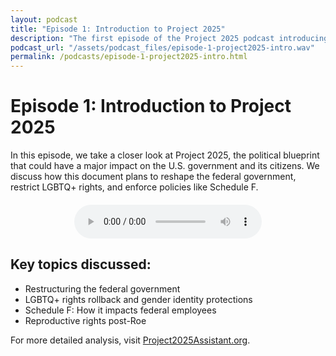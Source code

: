 ```yaml
---
layout: podcast
title: "Episode 1: Introduction to Project 2025"
description: "The first episode of the Project 2025 podcast introducing key concepts of Project 2025."
podcast_url: "/assets/podcast_files/episode-1-project2025-intro.wav"
permalink: /podcasts/episode-1-project2025-intro.html
---
```


# Episode 1: Introduction to Project 2025

In this episode, we take a closer look at Project 2025, the political blueprint that could have a major impact on the U.S. government and its citizens. We discuss how this document plans to reshape the federal government, restrict LGBTQ+ rights, and enforce policies like Schedule F.

<div style="text-align:center; margin-top: 20px;">
  <audio controls>
    <source src="/assets/podcast_files/episode-1-project2025-intro.wav" type="audio/wav">
    Your browser does not support the audio element.
  </audio>
</div>

## Key topics discussed:
- Restructuring the federal government
- LGBTQ+ rights rollback and gender identity protections
- Schedule F: How it impacts federal employees
- Reproductive rights post-Roe

For more detailed analysis, visit [Project2025Assistant.org](https://project2025assistant.org).

